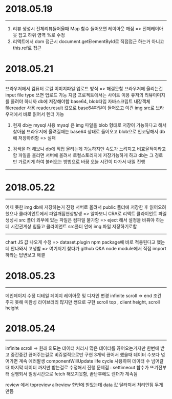# 2018.05.19
***
1) 리뷰 생성시 전체리뷰들어올때 Map 함수 들어오면 레이아웃 깨짐 => 전체레이아웃 잡고 하위 영역 %로 수정
2) 리액트에서 dom 접근시 document.getElementById로 직접접근 하는거 아니고 this.ref로 접근



# 2018.05.21
***
브라우저에서 컴퓨터 로컬 이미지파일 업로드 방식 => 해결못함
브라우저에 올리는건 input file type 쓰면 업로드 가능
지금 프로젝트에서는 사이트 이용 유저의 리뷰이미지를 올려야 하니까 db에 저장해야함
base64, blob타입
자바스크립트 내장객체 filereader 사용 
reader.result 값으로 base64파일이 들어오고 이건 img src로 브라우저에서 바로 읽어서 렌더 가능 

1) 현재 db는 mysql 사용 
   mysql 은 img 파일을 blob 형태로 저장이 가능하다고 해서 찾아봄 
   브라우저에 올려질때는 base64 상태로 들어오고 blob으로 인코딩해서 db에 저장하려함 => 실패

2) 검색을 더 해보니 db에 직접 올리는게 가능하지만 속도가 느려지고 비효율적이라고함 
   파일을 올리면 서버에 올려서 로컬스토리지에 저장가능하게 하고 db는 그 경로만 가르키게 하여 불러오는 방법으로 바꿈 
   오늘 시간이 다가서 내일 진행
***

# 2018.05.22
***
어제 못한 img db에 저장하는거 진행 
서버로 올려서 public 폴더에 저장한 후 읽어오려했으나 클라이언트에서 파일깨짐현상발생
=> 알아보니 CRA로 리액트 클라이언트 파일 생성시 src 폴더 외부에 있는 파일은 컴파일 불가함 
=> eject 해서 설정을 바꿔야 하는데 시간관계상 힘들고 클라이언트 src폴더 안에 img 파일 저장하기로함
***
chart JS 값 나오게 수정 => dataset.plugin npm package에 바로 적용된다고 했는데 안나와서 고생함 => 여기저기 찾다가 github Q&A node module에서 직접 import 하라는 답변보고 해결


# 2018.05.23
***
메인페이지 수정
디테일 페이지 레이아웃 및 디자인 변경
infinite scroll => end 조건 주지 못해 미완성
라이브러리 많지만 쌩으로 구현 
scroll top , client height, scroll height

# 2018.05.24
***
infinite scroll => 원래 의도는 데이터 처리시 많은 데이터를 끊어오는거지만
한번에 받고 중간중간 끊어주는걸로 비쥬얼적으로만 구현
3개씩 끊어서 했을때 데이터 수보다 넘어가면 계속 에러발생
componentWillUpdate life cycle 사용하여 데이터 수 넘어갈때 마지막 데이터 까지만 받는걸로 수정해서 진행
문제점 : settimeout 함수가 뜨기전부터 실행되서 일정시간으로 fetch 해오지못함, 끝난후에도 렌더가 계속됨 


review 에서 topreview allreview 한번에 받았는데 data 값 달라져서 처리안됨 두개 만듬